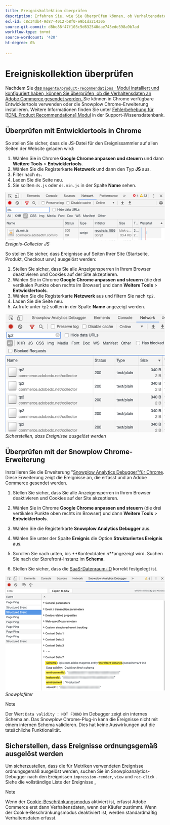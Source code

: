 ```yaml
---
title: Ereigniskollektion überprüfen
description: Erfahren Sie, wie Sie überprüfen können, ob Verhaltensdaten an Adobe Commerce gesendet werden.
exl-id: c8c34db4-9d87-4012-b8f0-e9b1da214305
source-git-commit: d8be88f47f103c5d632540dae743ede398a9b7ad
workflow-type: tm+mt
source-wordcount: '420'
ht-degree: 0%

---
```


# Ereigniskollektion überprüfen

Nachdem Sie [das `magento/product-recommendations` -Modul installiert und konfiguriert haben, können Sie überprüfen, ob die Verhaltensdaten an Adobe Commerce gesendet werden. ](install-configure.md) Sie können in Chrome verfügbare Entwicklertools verwenden oder die Snowplow Chrome-Erweiterung installieren. Weitere Informationen finden Sie unter [Fehlerbehebung für [!DNL Product Recommendations] Modul](https://experienceleague.adobe.com/docs/commerce-knowledge-base/kb/troubleshooting/miscellaneous/troubleshoot-product-recommendations-module-in-magento-commerce.html) in der Support-Wissensdatenbank.

## Überprüfen mit Entwicklertools in Chrome

So stellen Sie sicher, dass die JS-Datei für den Ereignissammler auf allen Seiten der Website geladen wird:

1. Wählen Sie in Chrome **Google Chrome anpassen und steuern** und dann **Weitere Tools** > **Entwicklertools**.
1. Wählen Sie die Registerkarte **Netzwerk** und dann den Typ **JS** aus.
1. Filter nach `ds.`
1. Laden Sie die Seite neu.
1. Sie sollten `ds.js` oder `ds.min.js` in der Spalte **Name** sehen.

![Ereignis-Wächter-JS](assets/filter-ds.png)
_Ereignis-Collector JS_

So stellen Sie sicher, dass Ereignisse auf Seiten Ihrer Site (Startseite, Produkt, Checkout usw.) ausgelöst werden:

1. Stellen Sie sicher, dass Sie alle Anzeigensperren in Ihrem Browser deaktivieren und Cookies auf der Site akzeptieren.
1. Wählen Sie in Chrome **Google Chrome anpassen und steuern** (die drei vertikalen Punkte oben rechts im Browser) und dann **Weitere Tools** > **Entwicklertools**.
1. Wählen Sie die Registerkarte **Netzwerk** aus und filtern Sie nach `tp2`.
1. Laden Sie die Seite neu.
1. Aufrufe unter `tp2` sollten in der Spalte **Name** angezeigt werden.

![Auslösen von Ereignissen](assets/filter-tp2.png)
_Sicherstellen, dass Ereignisse ausgelöst werden_

## Überprüfen mit der Snowplow Chrome-Erweiterung

Installieren Sie die Erweiterung &quot;[Snowplow Analytics Debugger&quot;für Chrome](https://chrome.google.com/webstore/detail/snowplow-analytics-debugg/jbnlcgeengmijcghameodeaenefieedm). Diese Erweiterung zeigt die Ereignisse an, die erfasst und an Adobe Commerce gesendet werden.

1. Stellen Sie sicher, dass Sie alle Anzeigensperren in Ihrem Browser deaktivieren und Cookies auf der Site akzeptieren.

1. Wählen Sie in Chrome **Google Chrome anpassen und steuern** (die drei vertikalen Punkte oben rechts im Browser) und dann **Weitere Tools** > **Entwicklertools**.

1. Wählen Sie die Registerkarte **Snowplow Analytics Debugger** aus.

1. Wählen Sie unter der Spalte **Ereignis** die Option **Strukturiertes Ereignis** aus.

1. Scrollen Sie nach unten, bis **Kontextdaten _n_**angezeigt wird. Suchen Sie nach der Storefront-Instanz im **Schema**.

1. Stellen Sie sicher, dass die [SaaS-Datenraum-ID](https://experienceleague.adobe.com/docs/commerce-admin/config/services/saas.html) korrekt festgelegt ist.

![Snowplofilter](assets/snowplow-filter.png)
_Snowplofilter_

>[!NOTE]
>
> Der Wert `Data validity : NOT FOUND` im Debugger zeigt ein internes Schema an. Das Snowplow Chrome-Plug-in kann die Ereignisse nicht mit einem internen Schema validieren. Dies hat keine Auswirkungen auf die tatsächliche Funktionalität.

## Sicherstellen, dass Ereignisse ordnungsgemäß ausgelöst werden

Um sicherzustellen, dass die für Metriken verwendeten Ereignisse ordnungsgemäß ausgelöst werden, suchen Sie im Snowploanalytics-Debugger nach den Ereignissen `impression-render`, `view` und `rec-click` . Siehe die vollständige Liste der Ereignisse [.](https://experienceleague.adobe.com/docs/commerce-merchant-services/product-recommendations/developer/events.html)

>[!NOTE]
>
> Wenn der [Cookie-Beschränkungsmodus](https://experienceleague.adobe.com/docs/commerce-admin/start/compliance/privacy/compliance-cookie-law.html) aktiviert ist, erfasst Adobe Commerce erst dann Verhaltensdaten, wenn der Käufer zustimmt. Wenn der Cookie-Beschränkungsmodus deaktiviert ist, werden standardmäßig Verhaltensdaten erfasst.
